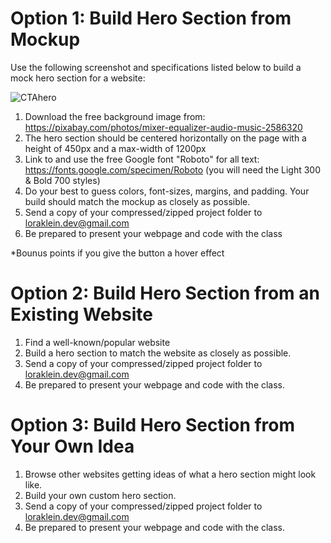 # Option 1: Build Hero Section from Mockup

Use the following screenshot and specifications listed below to build a mock hero section for a website:

![CTAhero](https://user-images.githubusercontent.com/8091841/170810919-7d61e81d-1756-458b-ade4-5faa054d85e5.jpg)
1. Download the free background image from: https://pixabay.com/photos/mixer-equalizer-audio-music-2586320
2. The hero section should be centered horizontally on the page with a height of 450px and a max-width of 1200px
3. Link to and use the free Google font "Roboto" for all text: https://fonts.google.com/specimen/Roboto (you will need the Light 300 & Bold 700 styles)
4. Do your best to guess colors, font-sizes, margins, and padding. Your build should match the mockup as closely as possible.
5. Send a copy of your compressed/zipped project folder to loraklein.dev@gmail.com
6. Be prepared to present your webpage and code with the class

*Bounus points if you give the button a hover effect

# Option 2: Build Hero Section from an Existing Website

1. Find a well-known/popular website
2. Build a hero section to match the website as closely as possible.
3. Send a copy of your compressed/zipped project folder to loraklein.dev@gmail.com
4. Be prepared to present your webpage and code with the class.

# Option 3: Build Hero Section from Your Own Idea

1. Browse other websites getting ideas of what a hero section might look like.
2. Build your own custom hero section.
3. Send a copy of your compressed/zipped project folder to loraklein.dev@gmail.com
4. Be prepared to present your webpage and code with the class.
